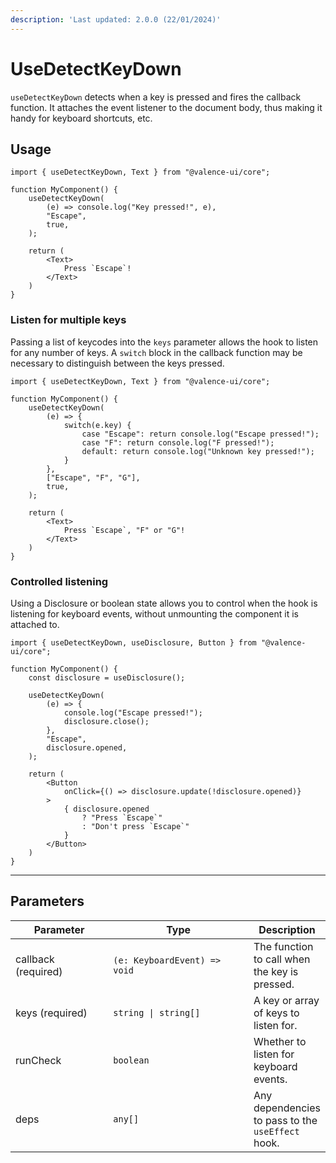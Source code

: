 ```yaml
---
description: 'Last updated: 2.0.0 (22/01/2024)'
---
```


# UseDetectKeyDown

`useDetectKeyDown` detects when a key is pressed and fires the callback function. It attaches the event listener to the document body, thus making it handy for keyboard shortcuts, etc.

## Usage

```tsx
import { useDetectKeyDown, Text } from "@valence-ui/core";

function MyComponent() { 
    useDetectKeyDown(
        (e) => console.log("Key pressed!", e),
        "Escape",
        true,
    );
    
    return ( 
        <Text> 
            Press `Escape`!
        </Text>
    )
}
```

### Listen for multiple keys

Passing a list of keycodes into the `keys` parameter allows the hook to listen for any number of keys. A `switch` block in the callback function may be necessary to distinguish between the keys pressed.

```tsx
import { useDetectKeyDown, Text } from "@valence-ui/core";

function MyComponent() { 
    useDetectKeyDown(
        (e) => {
            switch(e.key) {
                case "Escape": return console.log("Escape pressed!");
                case "F": return console.log("F pressed!");
                default: return console.log("Unknown key pressed!");
            }
        },
        ["Escape", "F", "G"],
        true,
    );
    
    return ( 
        <Text> 
            Press `Escape`, "F" or "G"!
        </Text>
    )
}
```

### Controlled listening

Using a Disclosure or boolean state allows you to control when the hook is listening for keyboard events, without unmounting the component it is attached to.

```tsx
import { useDetectKeyDown, useDisclosure, Button } from "@valence-ui/core";

function MyComponent() {
    const disclosure = useDisclosure(); 
    
    useDetectKeyDown(
        (e) => {
            console.log("Escape pressed!");
            disclosure.close();
        },
        "Escape",
        disclosure.opened,
    );
    
    return ( 
        <Button
            onClick={() => disclosure.update(!disclosure.opened)}
        > 
            { disclosure.opened 
                ? "Press `Escape`"
                : "Don't press `Escape`"
            }
        </Button>
    )
}
```

***

## Parameters

<table data-full-width="true"><thead><tr><th width="193">Parameter</th><th width="292">Type</th><th>Description</th></tr></thead><tbody><tr><td>callback (required)</td><td><code>(e: KeyboardEvent) => void</code></td><td>The function to call when the key is pressed.</td></tr><tr><td>keys (required)</td><td><code>string | string[]</code></td><td>A key or array of keys to listen for.</td></tr><tr><td>runCheck</td><td><code>boolean</code></td><td>Whether to listen for keyboard events.</td></tr><tr><td>deps</td><td><code>any[]</code></td><td>Any dependencies to pass to the <code>useEffect</code> hook.</td></tr></tbody></table>
